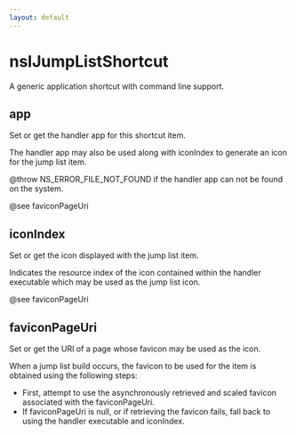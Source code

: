 ```yaml
---
layout: default
---
```


# nsIJumpListShortcut #

A generic application shortcut with command line support.


## app ##

Set or get the handler app for this shortcut item.

The handler app may also be used along with iconIndex to generate an icon
for the jump list item.

@throw NS_ERROR_FILE_NOT_FOUND if the handler app can
not be found on  the system.

@see faviconPageUri


## iconIndex ##

Set or get the icon displayed with the jump list item.

Indicates the resource index of the icon contained within the handler
executable which may be used as the jump list icon.

@see faviconPageUri


## faviconPageUri ##

Set or get the URI of a page whose favicon may be used as the icon.

When a jump list build occurs, the favicon to be used for the item is
obtained using the following steps:
- First, attempt to use the asynchronously retrieved and scaled favicon
associated with the faviconPageUri.
- If faviconPageUri is null, or if retrieving the favicon fails, fall
back to using the handler executable and iconIndex.  

